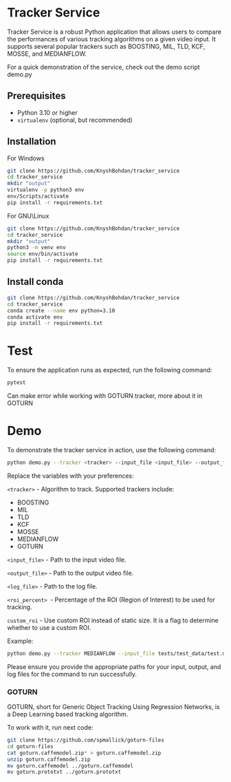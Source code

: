 # Tracker Service

Tracker Service is a robust Python application that allows users to compare the performances of various tracking algorithms on a given video input. It supports several popular trackers such as BOOSTING, MIL, TLD, KCF, MOSSE, and MEDIANFLOW.

For a quick demonstration of the service, check out the demo script demo.py

## Prerequisites

- Python 3.10 or higher
- `virtualenv` (optional, but recommended)

## Installation

For Windows

```bash
git clone https://github.com/KnyshBohdan/tracker_service
cd tracker_service
mkdir "output"
virtualenv -p python3 env
env/Scripts/activate
pip install -r requirements.txt
```

For GNU\Linux

```bash
git clone https://github.com/KnyshBohdan/tracker_service
cd tracker_service
mkdir "output"
python3 -m venv env
source env/bin/activate
pip install -r requirements.txt
```

## Install conda

```bash
git clone https://github.com/KnyshBohdan/tracker_service
cd tracker_service
conda create --name env python=3.10
conda activate env
pip install -r requirements.txt
```

# Test

To ensure the application runs as expected, run the following command:

```bash
pytest
```

Can make error while working with GOTURN tracker, more about it in GOTURN

# Demo

To demonstrate the tracker service in action, use the following command:

```bash
python demo.py --tracker <tracker> --input_file <input_file> --output_file <output_file> --log_file <log_file> --roi_percent <roi_percent> --custom_roi
```

Replace the variables with your preferences:

`<tracker>` - Algorithm to track. Supported trackers include:
* BOOSTING
* MIL
* TLD
* KCF
* MOSSE
* MEDIANFLOW
* GOTURN

`<input_file>` - Path to the input video file.

`<output_file>` - Path to the output video file.

`<log_file>` - Path to the log file.

`<roi_percent> `- Percentage of the ROI (Region of Interest) to be used for tracking.

`custom_roi` - Use custom ROI instead of static size. It is a flag to determine whether to use a custom ROI.

Example:

```bash
python demo.py --tracker MEDIANFLOW --input_file tests/test_data/test.mp4 --output_file output/output.mp4 --log_file output/log.csv --roi_percent 5
```

Please ensure you provide the appropriate paths for your input, output, and log files for the command to run successfully.

### GOTURN

GOTURN, short for Generic Object Tracking Using Regression Networks, is a Deep Learning based tracking algorithm.

To work with it, run next code:

```bash
git clone https://github.com/spmallick/goturn-files
cd goturn-files
cat goturn.caffemodel.zip* > goturn.caffemodel.zip
unzip goturn.caffemodel.zip
mv goturn.caffemodel ../goturn.caffemodel
mv goturn.prototxt ../goturn.prototxt
```